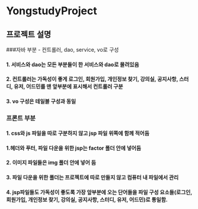 # YongstudyProject
## 프로젝트 설명
###자바 부분 - 컨트롤러, dao, service, vo로 구성
#### 1. 서비스와 dao는 모든 부분들이 한 서비스와 dao로 몰려있음 
#### 2. 컨트롤러는 가독성이 좋게 로그인, 회원가입, 개인정보 찾기, 강의실, 공지사항, 스터디, 유저, 어드민를 맨 앞부분에 표시해서 컨트롤러 구분
#### 3. vo 구성은 테일블 구성과 동일
### 프론트 부분
#### 1. css와 js 파일을 따로 구분하지 않고 jsp 파일 위쪽에 함께 적어둠
#### 1.헤더와 푸터, 파일 다운을 위한 jsp는 factor 폴더 안에 넣어둠
#### 2. 이미지 파일들은 img 폴더 안에 넣어 둠 
#### 3. 파일 다운을 위한 폴더는 프로젝트에 따로 만들지 않고 컴퓨터 내 파일에서 관리
#### 4. jsp파일들도 가독성이 좋도록 가장 앞부분에 오는 단어들을 파일 구성 요소들(로그인, 회원가입, 개인정보 찾기, 강의실, 공지사항, 스터디, 유저, 어드민)로 통일함.
